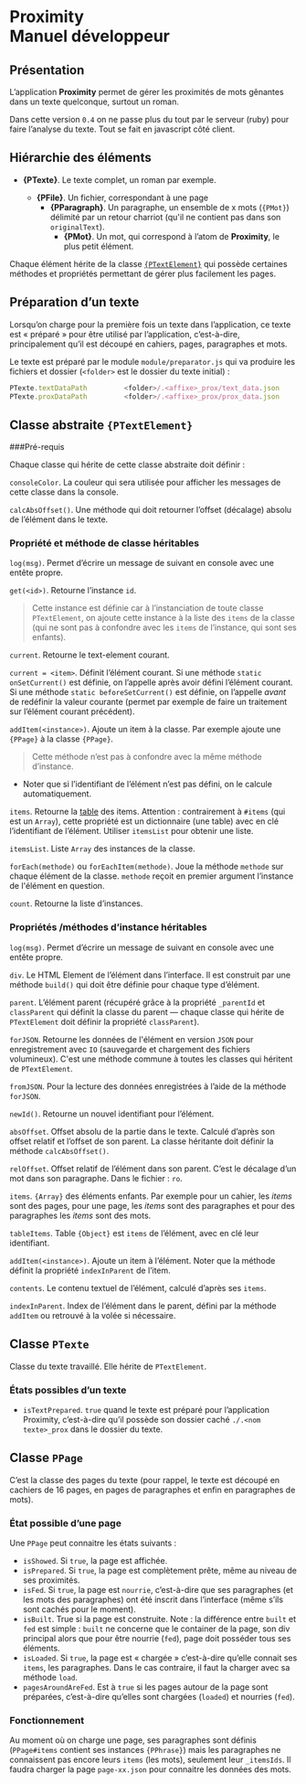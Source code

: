 # Proximity<br>Manuel développeur

## Présentation

L’application **Proximity** permet de gérer les proximités de mots gênantes dans un texte quelconque, surtout un roman.

Dans cette version `0.4` on ne passe plus du tout par le serveur (ruby) pour faire l’analyse du texte. Tout se fait en javascript côté client.

## Hiérarchie des éléments

* **{PTexte}**. Le texte complet, un roman  par exemple.

  * **{PFile}**. Un fichier, correspondant à une page
    * **{PParagraph}**. Un paragraphe, un ensemble de x mots (`{PMot}`) délimité par un retour charriot (qu'il ne contient pas dans son `originalText`).
      * **{PMot}**. Un mot, qui correspond à l’atom de **Proximity**, le plus petit élément.


Chaque élément hérite de la classe [`{PTextElement}`](#class-abstraite-ptextelement) qui possède certaines méthodes et propriétés permettant de gérer plus facilement les pages.



## Préparation d’un texte

Lorsqu’on charge pour la première fois un texte dans l’application, ce texte est « préparé » pour être utilisé par l’application, c’est-à-dire, principalement qu’il est  découpé en cahiers, pages, paragraphes et mots.

Le texte est préparé par le module `module/preparator.js` qui va produire les fichiers et dossier (`<folder>` est le dossier du texte initial) :

~~~javascript
PTexte.textDataPath			<folder>/.<affixe>_prox/text_data.json
PTexte.proxDataPath			<folder>/.<affixe>_prox/prox_data.json
~~~



## Classe abstraite `{PTextElement}`

###Pré-requis

Chaque classe qui hérite de cette classe abstraite doit définir :

`consoleColor`. La couleur qui sera utilisée pour afficher les messages de cette classe dans la console.

`calcAbsOffset()`. Une méthode qui doit retourner l’offset (décalage) absolu de l’élément dans le texte.

### Propriété et méthode de classe héritables

`log(msg)`. Permet d’écrire un message de suivant en console avec une entête propre.

`get(<id>)`. Retourne l’instance `id`.

> Cette instance est définie car à l’instanciation de toute classe `PTextElement`, on ajoute cette instance à la liste des `items` de la classe (qui ne sont pas à confondre avec les `items` de l’instance, qui sont ses enfants).

`current`. Retourne le text-element courant.

`current = <item>`. Définit l’élément courant. Si une méthode `static onSetCurrent()` est définie, on l’appelle après avoir défini l’élément courant. Si une méthode `static beforeSetCurrent()` est définie, on l’appelle *avant* de redéfinir la valeur courante (permet par exemple de faire un traitement sur l’élément courant précédent).

`addItem(<instance>)`. Ajoute un item à la classe. Par exemple ajoute une  `{PPage}` à la classe `{PPage}`.

> Cette méthode n’est pas à confondre avec la même méthode d’instance.

* Noter que si l’identifiant de l’élément n’est pas défini, on le calcule automatiquement.

`items`. Retourne la <u>table</u> des items. Attention : contrairement à `#items` (qui est un `Array`), cette propriété est un dictionnaire (une table) avec en clé l’identifiant de l’élément. Utiliser `itemsList` pour obtenir une liste.

`itemsList`. Liste `Array` des instances de la classe.

`forEach(methode)` ou `forEachItem(methode)`.  Joue la méthode `methode` sur chaque élément de la classe. `methode` reçoit en premier argument l’instance de l'élément en question.

`count`. Retourne la liste d’instances.

### Propriétés /méthodes d’instance héritables

`log(msg)`. Permet d’écrire un message de suivant en console avec une entête propre.

`div`. Le HTML Element de l’élément dans l’interface. Il est construit par une méthode `build()` qui doit être définie pour chaque type d’élément.

`parent`. L’élément parent (récupéré grâce à la propriété `_parentId` et `classParent` qui définit la classe du parent — chaque classe qui hérite de `PTextElement` doit définir la propriété `classParent`).

`forJSON`. Retourne les données de l'élément en version `JSON` pour enregistrement avec `IO` (sauvegarde et chargement des fichiers volumineux). C'est une méthode commune à toutes les classes qui héritent de `PTextElement`.

`fromJSON`. Pour la lecture des données enregistrées à l’aide de la méthode `forJSON`.

`newId()`. Retourne un nouvel identifiant pour l’élément.

`absOffset`. Offset absolu de la partie dans le texte. Calculé d’après son offset relatif et l’offset de son parent. La classe héritante doit définir la méthode `calcAbsOffset()`.

`relOffset`. Offset relatif de l’élément dans son parent. C’est le décalage d’un mot dans son paragraphe. Dans le fichier : `ro`.

`items`. `{Array}` des éléments enfants. Par exemple pour un cahier, les *items* sont des pages, pour une page, les *items* sont des paragraphes et pour des paragraphes les *items* sont des mots.

`tableItems`. Table `{Object}` est `items` de l’élément, avec en clé leur identifiant.

`addItem(<instance>)`. Ajoute un item à l’élément. Noter que la méthode définit la propriété `indexInParent` de l’item.

`contents`. Le contenu textuel de l’élément, calculé d’après ses `items`.

`indexInParent`. Index de l’élément dans le parent, défini par la méthode `addItem` ou retrouvé à la volée si nécessaire.

## Classe `PTexte`

Classe du texte travaillé. Elle hérite de `PTextElement`.

### États possibles d’un texte

* `isTextPrepared`. `true` quand le texte est préparé pour l’application Proximity, c’est-à-dire qu’il possède son dossier caché `./.<nom texte>_prox` dans le dossier du texte.

## Classe `PPage`

C’est la classe des pages du texte (pour rappel, le texte est découpé en cachiers de 16 pages, en pages de paragraphes et enfin en paragraphes de mots).

### État possible d’une page

Une `PPage` peut connaitre les états suivants :

* `isShowed`. Si `true`, la page est affichée.
* `isPrepared`. Si `true`, la page est complètement prête, même au niveau de ses proximités.
* `isFed`. Si `true`, la page est `nourrie`, c’est-à-dire que ses paragraphes (et les mots des paragraphes) ont été inscrit dans l’interface (même s’ils sont cachés pour le moment).
* `isBuilt`. True si la page est construite. Note : la différence entre `built` et `fed` est simple : `built` ne concerne que le container de la page, son div principal alors que pour être nourrie (`fed`), page doit posséder tous ses éléments.
* `isLoaded`. Si `true`, la page est « chargée » c’est-à-dire qu’elle connait ses `items`, les paragraphes. Dans le cas contraire, il faut la charger avec sa méthode `load`.
* `pagesAroundAreFed`. Est à `true` si les pages autour de la page sont préparées, c’est-à-dire qu’elles sont chargées (`loaded`) et nourries (`fed`).



### Fonctionnement

Au moment où on charge une page, ses paragraphes sont définis (`PPage#items` contient ses instances `{PPhrase}`) mais les paragraphes ne connaissent pas encore leurs `items` (les mots), seulement leur `_itemsIds`. Il faudra charger la page `page-xx.json` pour connaitre les données des mots.
